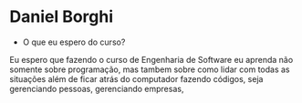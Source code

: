 # Daniel Borghi

- O que eu espero do curso?

Eu espero que fazendo o curso de Engenharia de Software eu aprenda não somente sobre programação, mas tambem sobre como lidar com todas as situações além de ficar atrás do computador fazendo códigos, seja gerenciando pessoas, gerenciando empresas, 